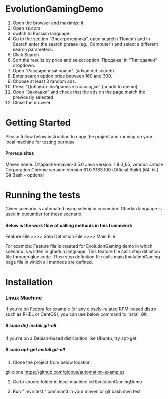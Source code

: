 # EvolutionGamingDemo

1. Open the browser and maximize it.
2. Open  ss.com
3. switch to Russian language.
4. Go to the section “Электротехника”, open search ('Поиск') and in Search enter the search phrase (eg. 'Computer') and select a different search parameters.
5. Click Search
6. Sort the results by price and select option 'Продажа' in "Тип сделки" dropdown.
7. Open “Расширенный поиск”. (advanced search)
8. Enter search option price between 160 and 300.
9. Choose at least 3 random ads.
10. Press “Добавить выбранные в закладки” ( = add to memo)
11. Open “Закладки” and check that the ads on the page match the previously selected
12. Close the browser.

# Getting Started

Please follow below instruction to copy the project and running on your local machine for testing purpuse

#### Prerequisites

Maven home: D:\apache-maven-3.5.0
Java version: 1.8.0_65, vendor: Oracle Corporation
Chrome version: Version 61.0.3163.100 (Official Build) (64-bit)
Git Bash - optional

# Running the tests

Given scenario is automated using selenium cucumber.
Gherkin language is used in cucumber for these scenario.

#### Below is the work flow of calling methods in this framework

Feature File >>>> Step Definition File >>>> Main File

For example: Feature file is created for EvolutionGaming demo in which scenario is written in gherkin language.
This feature file calls step difinition file through glue code.
Then step definition file calls main EvolutionGaming page file in which all methods are defined.

# Installation

### Linux Machine

If you’re on Fedora for example (or any closely-related RPM-based distro such as RHEL or CentOS), you can use below command to install Git:
##### $ sudo dnf install git-all

If you’re on a Debian-based distribution like Ubuntu, try apt-get:
##### $ sudo apt-get install git-all

1. Clone the project from below location:

git clone https://github.com/globus/automation-examples

2. Go to source folder in local machine
cd EvolutionGamingDemo

3. Run " mvn test " command in your maven or git bash
mvn test
